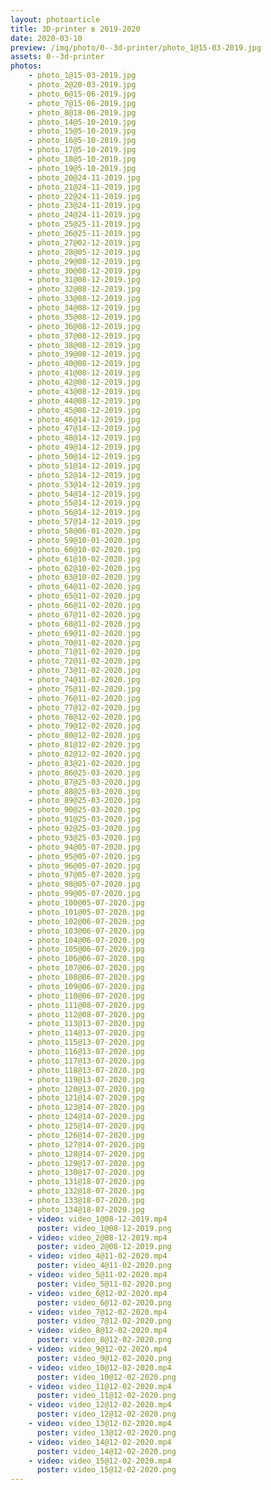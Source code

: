 ```yaml
---
layout: photoarticle
title: 3D-printer в 2019-2020
date: 2020-03-10
preview: /img/photo/0--3d-printer/photo_1@15-03-2019.jpg
assets: 0--3d-printer
photos:
    - photo_1@15-03-2019.jpg
    - photo_2@20-03-2019.jpg
    - photo_6@15-06-2019.jpg
    - photo_7@15-06-2019.jpg
    - photo_8@18-06-2019.jpg
    - photo_14@5-10-2019.jpg
    - photo_15@5-10-2019.jpg
    - photo_16@5-10-2019.jpg
    - photo_17@5-10-2019.jpg
    - photo_18@5-10-2019.jpg
    - photo_19@5-10-2019.jpg
    - photo_20@24-11-2019.jpg
    - photo_21@24-11-2019.jpg
    - photo_22@24-11-2019.jpg
    - photo_23@24-11-2019.jpg
    - photo_24@24-11-2019.jpg
    - photo_25@25-11-2019.jpg
    - photo_26@25-11-2019.jpg
    - photo_27@02-12-2019.jpg
    - photo_28@05-12-2019.jpg
    - photo_29@08-12-2019.jpg
    - photo_30@08-12-2019.jpg
    - photo_31@08-12-2019.jpg
    - photo_32@08-12-2019.jpg
    - photo_33@08-12-2019.jpg
    - photo_34@08-12-2019.jpg
    - photo_35@08-12-2019.jpg
    - photo_36@08-12-2019.jpg
    - photo_37@08-12-2019.jpg
    - photo_38@08-12-2019.jpg
    - photo_39@08-12-2019.jpg
    - photo_40@08-12-2019.jpg
    - photo_41@08-12-2019.jpg
    - photo_42@08-12-2019.jpg
    - photo_43@08-12-2019.jpg
    - photo_44@08-12-2019.jpg
    - photo_45@08-12-2019.jpg
    - photo_46@14-12-2019.jpg
    - photo_47@14-12-2019.jpg
    - photo_48@14-12-2019.jpg
    - photo_49@14-12-2019.jpg
    - photo_50@14-12-2019.jpg
    - photo_51@14-12-2019.jpg
    - photo_52@14-12-2019.jpg
    - photo_53@14-12-2019.jpg
    - photo_54@14-12-2019.jpg
    - photo_55@14-12-2019.jpg
    - photo_56@14-12-2019.jpg
    - photo_57@14-12-2019.jpg
    - photo_58@06-01-2020.jpg
    - photo_59@10-01-2020.jpg
    - photo_60@10-02-2020.jpg
    - photo_61@10-02-2020.jpg
    - photo_62@10-02-2020.jpg
    - photo_63@10-02-2020.jpg
    - photo_64@11-02-2020.jpg
    - photo_65@11-02-2020.jpg
    - photo_66@11-02-2020.jpg
    - photo_67@11-02-2020.jpg
    - photo_68@11-02-2020.jpg
    - photo_69@11-02-2020.jpg
    - photo_70@11-02-2020.jpg
    - photo_71@11-02-2020.jpg
    - photo_72@11-02-2020.jpg
    - photo_73@11-02-2020.jpg
    - photo_74@11-02-2020.jpg
    - photo_75@11-02-2020.jpg
    - photo_76@11-02-2020.jpg
    - photo_77@12-02-2020.jpg
    - photo_78@12-02-2020.jpg
    - photo_79@12-02-2020.jpg
    - photo_80@12-02-2020.jpg
    - photo_81@12-02-2020.jpg
    - photo_82@12-02-2020.jpg
    - photo_83@21-02-2020.jpg
    - photo_86@25-03-2020.jpg
    - photo_87@25-03-2020.jpg
    - photo_88@25-03-2020.jpg
    - photo_89@25-03-2020.jpg
    - photo_90@25-03-2020.jpg
    - photo_91@25-03-2020.jpg
    - photo_92@25-03-2020.jpg
    - photo_93@25-03-2020.jpg
    - photo_94@05-07-2020.jpg
    - photo_95@05-07-2020.jpg
    - photo_96@05-07-2020.jpg
    - photo_97@05-07-2020.jpg
    - photo_98@05-07-2020.jpg
    - photo_99@05-07-2020.jpg
    - photo_100@05-07-2020.jpg
    - photo_101@05-07-2020.jpg
    - photo_102@06-07-2020.jpg
    - photo_103@06-07-2020.jpg
    - photo_104@06-07-2020.jpg
    - photo_105@06-07-2020.jpg
    - photo_106@06-07-2020.jpg
    - photo_107@06-07-2020.jpg
    - photo_108@06-07-2020.jpg
    - photo_109@06-07-2020.jpg
    - photo_110@06-07-2020.jpg
    - photo_111@08-07-2020.jpg
    - photo_112@08-07-2020.jpg
    - photo_113@13-07-2020.jpg
    - photo_114@13-07-2020.jpg
    - photo_115@13-07-2020.jpg
    - photo_116@13-07-2020.jpg
    - photo_117@13-07-2020.jpg
    - photo_118@13-07-2020.jpg
    - photo_119@13-07-2020.jpg
    - photo_120@13-07-2020.jpg
    - photo_121@14-07-2020.jpg
    - photo_123@14-07-2020.jpg
    - photo_124@14-07-2020.jpg
    - photo_125@14-07-2020.jpg
    - photo_126@14-07-2020.jpg
    - photo_127@14-07-2020.jpg
    - photo_128@14-07-2020.jpg
    - photo_129@17-07-2020.jpg
    - photo_130@17-07-2020.jpg
    - photo_131@18-07-2020.jpg
    - photo_132@18-07-2020.jpg
    - photo_133@18-07-2020.jpg
    - photo_134@18-07-2020.jpg
    - video: video_1@08-12-2019.mp4
      poster: video_1@08-12-2019.png
    - video: video_2@08-12-2019.mp4
      poster: video_2@08-12-2019.png
    - video: video_4@11-02-2020.mp4
      poster: video_4@11-02-2020.png
    - video: video_5@11-02-2020.mp4
      poster: video_5@11-02-2020.png
    - video: video_6@12-02-2020.mp4
      poster: video_6@12-02-2020.png
    - video: video_7@12-02-2020.mp4
      poster: video_7@12-02-2020.png
    - video: video_8@12-02-2020.mp4
      poster: video_8@12-02-2020.png
    - video: video_9@12-02-2020.mp4
      poster: video_9@12-02-2020.png
    - video: video_10@12-02-2020.mp4
      poster: video_10@12-02-2020.png
    - video: video_11@12-02-2020.mp4
      poster: video_11@12-02-2020.png
    - video: video_12@12-02-2020.mp4
      poster: video_12@12-02-2020.png
    - video: video_13@12-02-2020.mp4
      poster: video_13@12-02-2020.png
    - video: video_14@12-02-2020.mp4
      poster: video_14@12-02-2020.png
    - video: video_15@12-02-2020.mp4
      poster: video_15@12-02-2020.png
---
```

